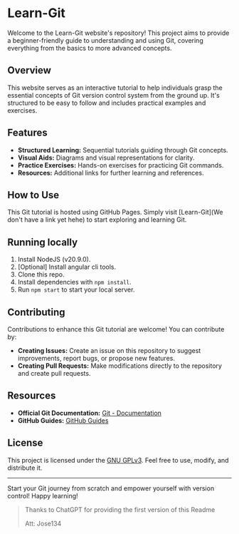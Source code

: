# Learn-Git

Welcome to the Learn-Git website's repository! This project aims to provide a beginner-friendly guide to understanding and using Git, covering everything from the basics to more advanced concepts.

## Overview

This website serves as an interactive tutorial to help individuals grasp the essential concepts of Git version control system from the ground up. It's structured to be easy to follow and includes practical examples and exercises.

## Features

- **Structured Learning:** Sequential tutorials guiding through Git concepts.
- **Visual Aids:** Diagrams and visual representations for clarity.
- **Practice Exercises:** Hands-on exercises for practicing Git commands.
- **Resources:** Additional links for further learning and references.

## How to Use

This Git tutorial is hosted using GitHub Pages. Simply visit [Learn-Git](We don't have a link yet hehe) to start exploring and learning Git.

## Running locally

1. Install NodeJS (v20.9.0).
2. \[Optional\] Install angular cli tools.
3. Clone this repo.
4. Install dependencies with `npm install`.
6. Run `npm start` to start your local server.

## Contributing

Contributions to enhance this Git tutorial are welcome! You can contribute by:

- **Creating Issues:** Create an issue on this repository to suggest improvements, report bugs, or propose new features.
- **Creating Pull Requests:** Make modifications directly to the repository and create pull requests.

## Resources

- **Official Git Documentation:** [Git - Documentation](https://git-scm.com/doc)
- **GitHub Guides:** [GitHub Guides](https://guides.github.com/)

## License

This project is licensed under the [GNU GPLv3](COPYING). Feel free to use, modify, and distribute it.

---

Start your Git journey from scratch and empower yourself with version control! Happy learning!



> Thanks to ChatGPT for providing the first version of this Readme
>
> Att: Jose134
